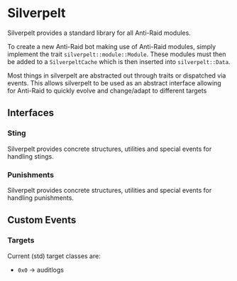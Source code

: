 # Silverpelt

Silverpelt provides a standard library for all Anti-Raid modules.

To create a new Anti-Raid bot making use of Anti-Raid modules, simply implement the trait ``silverpelt::module::Module``. These modules must then be added to a ``SilverpeltCache`` which is then inserted into ``silverpelt::Data``.

Most things in silverpelt are abstracted out through traits or dispatched via events. This allows silverpelt to be used as an abstract interface allowing for Anti-Raid to quickly evolve and change/adapt to different targets

## Interfaces 

### Sting

Silverpelt provides concrete structures, utilities and special events for handling stings.

### Punishments

Silverpelt provides concrete structures, utilities and special events for handling punishments.

## Custom Events

### Targets

Current (std) target classes are:

- `0x0` -> auditlogs

